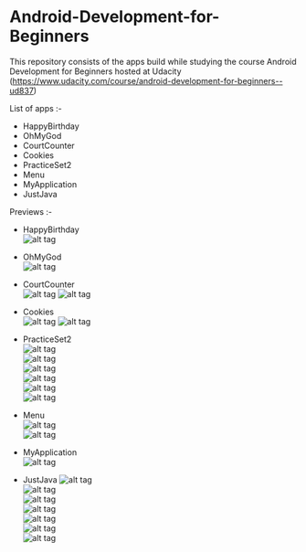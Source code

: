 # Android-Development-for-Beginners
This repository consists of the apps build while studying the course Android Development for Beginners hosted at Udacity (https://www.udacity.com/course/android-development-for-beginners--ud837)

List of apps :-
* HappyBirthday
* OhMyGod
* CourtCounter
* Cookies
* PracticeSet2
* Menu
* MyApplication
* JustJava

Previews :-
* HappyBirthday  
![alt tag](https://github.com/Kan1shka9/Android-Development-for-Beginners/blob/master/Preview_Images/HappyBirthday.png)

* OhMyGod  
![alt tag](https://github.com/Kan1shka9/Android-Development-for-Beginners/blob/master/Preview_Images/OhMyGod.png)

* CourtCounter  
![alt tag](https://github.com/Kan1shka9/Android-Development-for-Beginners/blob/master/Preview_Images/CourtCounter_1.png) 
![alt tag](https://github.com/Kan1shka9/Android-Development-for-Beginners/blob/master/Preview_Images/CourtCounter_2.png)  

* Cookies  
![alt tag](https://github.com/Kan1shka9/Android-Development-for-Beginners/blob/master/Preview_Images/Cookies_1.png) 
![alt tag](https://github.com/Kan1shka9/Android-Development-for-Beginners/blob/master/Preview_Images/Cookies_2.png) 

* PracticeSet2  
![alt tag](https://github.com/Kan1shka9/Android-Development-for-Beginners/blob/master/Preview_Images/PracticeSet2_1.png)  
![alt tag](https://github.com/Kan1shka9/Android-Development-for-Beginners/blob/master/Preview_Images/PracticeSet2_2.png)  
![alt tag](https://github.com/Kan1shka9/Android-Development-for-Beginners/blob/master/Preview_Images/PracticeSet2_3.png)  
![alt tag](https://github.com/Kan1shka9/Android-Development-for-Beginners/blob/master/Preview_Images/PracticeSet2_4.png)  
![alt tag](https://github.com/Kan1shka9/Android-Development-for-Beginners/blob/master/Preview_Images/PracticeSet2_5.png)  
![alt tag](https://github.com/Kan1shka9/Android-Development-for-Beginners/blob/master/Preview_Images/PracticeSet2_6.png)  

* Menu  
![alt tag](https://github.com/Kan1shka9/Android-Development-for-Beginners/blob/master/Preview_Images/Menu.png)  
![alt tag](https://github.com/Kan1shka9/Android-Development-for-Beginners/blob/master/Preview_Images/Menu_1.PNG) 

* MyApplication  
![alt tag](https://github.com/Kan1shka9/Android-Development-for-Beginners/blob/master/Preview_Images/MyApplication.png)  

* JustJava
![alt tag](https://github.com/Kan1shka9/Android-Development-for-Beginners/blob/master/Preview_Images/JustJava_1.png)  
![alt tag](https://github.com/Kan1shka9/Android-Development-for-Beginners/blob/master/Preview_Images/JustJava_2.png)  
![alt tag](https://github.com/Kan1shka9/Android-Development-for-Beginners/blob/master/Preview_Images/JustJava_3.png)  
![alt tag](https://github.com/Kan1shka9/Android-Development-for-Beginners/blob/master/Preview_Images/JustJava_4.png)  
![alt tag](https://github.com/Kan1shka9/Android-Development-for-Beginners/blob/master/Preview_Images/JustJava_5.png)  
![alt tag](https://github.com/Kan1shka9/Android-Development-for-Beginners/blob/master/Preview_Images/JustJava_6.png)  
![alt tag](https://github.com/Kan1shka9/Android-Development-for-Beginners/blob/master/Preview_Images/JustJava_7.png)  
